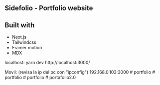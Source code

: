 ## Sidefolio - Portfolio website

## Built with

- Next.js
- Tailwindcss
- Framer motion
- MDX

localhost:
yarn dev http://localhost:3000/

Movil: (revisa la ip del pc con "ipconfig")
192.168.0.103:3000
#   p o r t f o l i o  
 #   p o r t f o l i o  
 #   p o r t f o l i o  
 #   p o r t a f o l i o 2 . 0  
 